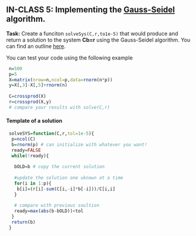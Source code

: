 ## IN-CLASS 5: Implementing the [Gauss-Seidel](https://github.com/gdlc/STAT_COMP/blob/master/LinearAlgebra.md#gauss-seidel) algorithm.

**Task:** Create a funciton `solveSys(C,r,to1e-5)` that would produce and return a solution to the system **Cb=r** using the Gauss-Seidel algorithm. You can find an outline [here](https://github.com/gdlc/STAT_COMP/blob/master/LinearAlgebra.md#gauss-seidel).

You can test your code using the following example

```r
 n=500
 p=5
 X=matrix(nrow=n,ncol=p,data=rnorm(n*p))
 y=X[,3]-X[,5]+rnorm(n)
 
 C=crossprod(X)
 r=crossprod(X,y)
 # compare your results with solve(C,r)
```


#### Template of a solution
```r
 solveSYS=function(C,r,tol=1e-5){
  p=ncol(C)
  b=rnorm(p) # can initialize with whatever you want!
  ready=FALSE
  while(!ready){
  
   bOLD=b # copy the current solution
   
   #update the solution one uknown at a time
   for(i in 1:p){
    b[i]=(r[i]-sum(C[i,-i]*b[-i]))/C[i,i]
   }
   
   # compare with previous soultion
   ready=max(abs(b-bOLD))<tol
  }
  return(b)
 }
```
